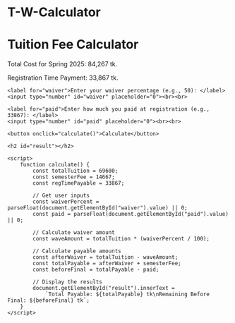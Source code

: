 # T-W-Calculator
<!DOCTYPE html>
<html lang="en">
<head>
    <meta charset="UTF-8">
    <meta name="viewport" content="width=device-width, initial-scale=1.0">
    <title>Tuition Fee Calculator</title>
</head>
<body>
    <h1>Tuition Fee Calculator</h1>
    <p>Total Cost for Spring 2025: 84,267 tk.</p>
    <p>Registration Time Payment: 33,867 tk.</p>

    <label for="waiver">Enter your waiver percentage (e.g., 50): </label>
    <input type="number" id="waiver" placeholder="0"><br><br>

    <label for="paid">Enter how much you paid at registration (e.g., 33867): </label>
    <input type="number" id="paid" placeholder="0"><br><br>

    <button onclick="calculate()">Calculate</button>

    <h2 id="result"></h2>

    <script>
        function calculate() {
            const totalTuition = 69600;
            const semesterFee = 14667;
            const regTimePayable = 33867;

            // Get user inputs
            const waiverPercent = parseFloat(document.getElementById("waiver").value) || 0;
            const paid = parseFloat(document.getElementById("paid").value) || 0;

            // Calculate waiver amount
            const waveAmount = totalTuition * (waiverPercent / 100);

            // Calculate payable amounts
            const afterWaiver = totalTuition - waveAmount;
            const totalPayable = afterWaiver + semesterFee;
            const beforeFinal = totalPayable - paid;

            // Display the results
            document.getElementById("result").innerText =
                `Total Payable: ${totalPayable} tk\nRemaining Before Final: ${beforeFinal} tk`;
        }
    </script>
</body>
</html>
